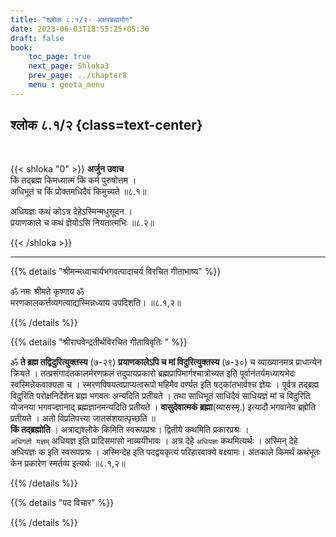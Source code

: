 ```yaml
---
title: "श्लोक ८.१/२- अक्षरब्रह्मयोग"
date: 2023-06-03T18:55:25+05:30
draft: false
book:
    toc_page: true
    next_page: Shloka3
    prev_page: ../chapter8
    menu : geeta_menu
---
```




## श्लोक ८.१/२ {class=text-center}

<br/>

{{< shloka  "0"  >}}
**अर्जुन उवाच**    
किं तद्ब्रह्म किमध्यात्मं किं कर्म पुरुषोत्तम ।  
अधिभूतं च किं प्रोक्तमधिदैवं किमुच्यते ॥८.१॥  

अधियज्ञः कथं कोऽत्र देहेऽस्मिन्मधुसूदन ।  
प्रयाणकाले च कथं ज्ञेयोऽसि नियतात्मभिः ॥८.२॥

{{< /shloka >}}

---


{{% details "श्रीमन्मध्वाचार्यभगवत्पादाचर्य विरचित  गीताभाष्य" %}}

ॐ नमः श्रीमते कृष्णाय ॐ   
मरणकालकर्त्तव्यगत्याद्यस्मिन्नध्याय उपदिशति। ॥८.१,२॥

{{% /details %}}



{{% details "श्रीराघवेन्द्रतीर्थविरचित गीताविवृतिः " %}}

ॐ **ते ब्रह्म तद्विदुरित्युक्तस्य** (७-२९) 
**प्रयाणकालेऽपि च मां विदुरित्युक्तस्य** (७-३०) च 
व्याख्यानमत्र प्राधान्येन क्रियते ।
तत्प्रसंगादंतकालर्मरणफलं तदुपायप्रकारो 
ब्रह्मप्रापिमार्गश्चात्रोच्यत इति 
पूर्वानंतर्यमध्यायभेदः स्वस्मिन्नेकवाक्यता च । 
स्मरणविषयत्वप्राप्यत्वरूपो महिमैव वर्ण्यत इति 
षट्कांतभार्वश्च ज्ञेयः । पूर्वत्र तद्ब्रह्म 
विदुरिति परोक्षनिर्देशेन ब्रह्म भगवतः अन्यदिति 
प्रतीयते । तथा साधिभूतं साधिदैवं साधियज्ञं मां 
च विदुरिति योजनया भगवज्ज्ञानाद् 
ब्रह्मज्ञानमन्यदिति प्रतीयते । 
**वासुदेवात्मकं ब्रह्मा**(व्यासस्मृ.) इत्यादौ 
भगवानेव ब्रह्रोति प्रतीयते । अतो विप्रतिपत्त्या
जातसंशयात्पृच्छति ॥   
**किं तद्ब्रह्मोति** । 
अत्राद्यश्लोके किमिति स्वरूपप्रश्रः। 
द्वितीये कथमिति प्रकारप्रश्रः ।   
`अधिगतो यज्ञम्` अधियज्ञ इति प्रादिसमासो
नाव्ययीभावः । अत्र देहे `अधियज्ञः` कथमित्यर्थः । 
अस्मिन्‌ देहे अधियज्ञः क इति स्वरूपप्रश्रः । 
अस्मिन्देह इति पदद्वयकृत्यं परिहारवाक्ये वक्ष्यामः।
अंतकाले किमर्थं कथंभूतः केन प्रकारेण 
स्मर्तव्य इत्यर्थः ॥८.१,२॥

{{% /details %}}



{{% details "पद विचार" %}}


{{% /details %}}

